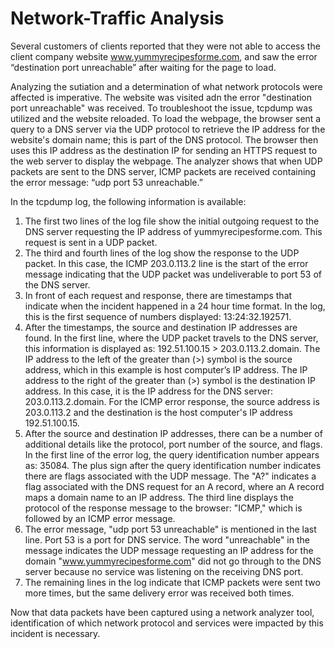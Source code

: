 # Network-Traffic Analysis

Several customers of clients reported that they were not able to access the client company website www.yummyrecipesforme.com, and saw the error “destination port unreachable” after waiting for the page to load. 

Analyzing the sutiation and a determination of what network protocols were affected is imperative. The website was visited adn the error "destination port unreachable" was received. To troubleshoot the issue, tcpdump was utilized and the website reloaded. To load the webpage, the browser sent a query to a DNS server via the UDP protocol to retrieve the IP address for the website's domain name; this is part of the DNS protocol. The browser then uses this IP address as the destination IP for sending an HTTPS request to the web server to display the webpage. The analyzer shows that when UDP packets are sent to the DNS server, ICMP packets are received containing the error message: “udp port 53 unreachable.” 

In the tcpdump log, the following information is available:

  1. The first two lines of the log file show the initial outgoing request to the DNS server requesting the IP address of yummyrecipesforme.com. This request is sent in a UDP packet.
  2. The third and fourth lines of the log show the response to the UDP packet. In this case, the ICMP 203.0.113.2 line is the start of the error message indicating that the UDP packet was undeliverable to port 53 of the DNS server.
  3. In front of each request and response, there are timestamps that indicate when the incident happened in a 24 hour time format. In the log, this is the first sequence of numbers displayed: 13:24:32.192571. 
  4. After the timestamps, the source and destination IP addresses are found. In the first line, where the UDP packet travels to the DNS server, this information is displayed as: 192.51.100.15 > 203.0.113.2.domain. The IP address to the left of the greater than (>) symbol is the source address, which in this example is host computer’s IP address. The IP address to the right of the greater than (>) symbol is the destination IP address. In this case, it is the IP address for the DNS server: 203.0.113.2.domain. For the ICMP error response, the source address is 203.0.113.2 and the destination is the host computer's IP address 192.51.100.15.
  5. After the source and destination IP addresses, there can be a number of additional details like the protocol, port number of the source, and flags. In the first line of the error log, the query identification number appears as: 35084. The plus sign after the query identification number indicates there are flags associated with the UDP message. The "A?" indicates a flag associated with the DNS request for an A record, where an A record maps a domain name to an IP address. The third line displays the protocol of the response message to the browser: "ICMP," which is followed by an ICMP error message.
  6. The error message, "udp port 53 unreachable" is mentioned in the last line. Port 53 is a port for DNS service. The word "unreachable" in the message indicates the UDP message requesting an IP address for the domain "www.yummyrecipesforme.com" did not go through to the DNS server because no service was listening on the receiving DNS port.
  7. The remaining lines in the log indicate that ICMP packets were sent two more times, but the same delivery error was received both times. 

Now that data packets have been captured using a network analyzer tool, identification of which network protocol and services were impacted by this incident is necessary. 
